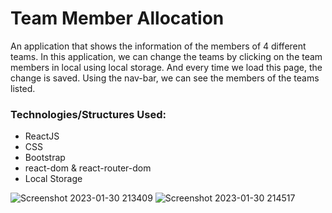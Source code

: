 <h1> Team Member Allocation </h1>
<p> An application that shows the information of the members of 4 different teams. In this application, we can change the teams by clicking on the team members in local using local storage. And every time we load this page, the change is saved. Using the nav-bar, we can see the members of the teams listed. </p>

<h3> Technologies/Structures Used: </h3>
<ul>
<li> ReactJS </li>
<li> CSS </li>
<li> Bootstrap </li>
<li> react-dom & react-router-dom </li>
<li> Local Storage </li>
</ul>


![Screenshot 2023-01-30 213409](https://user-images.githubusercontent.com/95571155/215566773-398a4067-4f27-4bae-898e-dd327c713b95.png)
![Screenshot 2023-01-30 214517](https://user-images.githubusercontent.com/95571155/215567079-08fab28f-4a08-4560-b16a-e34fbd634b11.png)

